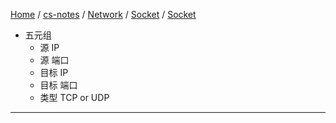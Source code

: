 [Home](https://mengxianbin.github.io) /
[cs-notes](https://mengxianbin.github.io/cs-notes/site) /
[Network](https://mengxianbin.github.io/cs-notes/site/Network) /
[Socket](https://mengxianbin.github.io/cs-notes/site/Network/Socket) /
[Socket](https://mengxianbin.github.io/cs-notes/site/Network/Socket/Socket)

* 五元组
    * 源 IP
    * 源 端口
    * 目标 IP
    * 目标 端口
    * 类型 TCP or UDP

---
